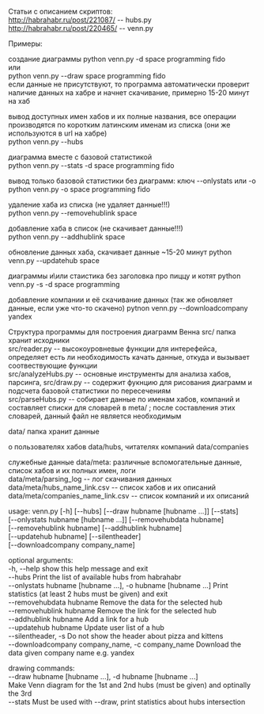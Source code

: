 Статьи с описанием скриптов:  
http://habrahabr.ru/post/221087/ -- hubs.py  
http://habrahabr.ru/post/220465/ -- venn.py


Примеры:

создание диаграммы
python venn.py -d space programming fido  
или  
python venn.py --draw space programming fido  
если данные не присутствуют, то программа автоматически проверит наличие данных на хабре и начнет скачивание, примерно 15-20 минут на хаб 

вывод доступных имен хабов и их полные названия, все операции производятся по коротким латинским именам из списка (они же используются в url на хабре)  
python venn.py --hubs

диаграмма вместе с базовой статистикой  
python venn.py --stats -d space programming fido  

вывод только базовой статистики без диаграмм: ключ --onlystats или -o
python venn.py -o space programming fido 

удаление хаба из списка (не удаляет данные!!!)  
python venn.py --removehublink space  

добавление хаба в список (не скачивает данные!!!)  
python venn.py --addhublink space  

обновление данных хаба, скачивает данные ~15-20 минут
python venn.py --updatehub space  

диаграммы и\или стаистика без заголовка про пиццу и котят
python venn.py -s -d space programming

добавление компании и её скачивание данных (так же обновляет данные, если уже что-то скачено)
pytnon venn.py --downloadcompany yandex

Структура программы для построения диаграмм Венна
src/ папка хранит исходники  
src/reader.py -- высокоуровневые функции для интерефейса, определяет есть ли необходимость качать данные, откуда и вызывает соотвествующие функции  
src/analyzeHubs.py -- основные инструменты для анализа хабов, парсинга, 
src/draw.py --  содержит фукнцию для рисования диаграмм и подсчета базовой статистики по пересечениям  
src/parseHubs.py -- собирает данные по именам хабов, компаний и составляет списки для словарей в meta/ ; после составления этих словарей, данный файл не является необходимым

data/ папка хранит данные 

о пользователях хабов data/hubs, 
читателях компаний data/companies 

служебные данные data/meta: различные вспомогательные данные, список хабов и их полных имен, логи   
data/meta/parsing_log  -- лог скачивания данных  
data/meta/hubs_name_link.csv  -- список хабов и их описаний  
data/meta/companies_name_link.csv -- список компаний и их описаний  

usage: venn.py [-h] [--hubs] [--draw hubname [hubname ...]] [--stats]  
[--onlystats hubname [hubname ...]] [--removehubdata hubname]  
[--removehublink hubname] [--addhublink hubname]  
[--updatehub hubname] [--silentheader]  
[--downloadcompany company_name]  

optional arguments:  
-h, --help            show this help message and exit  
--hubs                Print the list of available hubs from habrahabr  
--onlystats hubname [hubname ...], -o hubname [hubname ...] Print statistics (at least 2 hubs must be given) and exit  
--removehubdata hubname Remove the data for the selected hub  
--removehublink hubname Remove the link for the selected hub  
--addhublink hubname  Add a link for a hub  
--updatehub hubname   Update user list of a hub  
--silentheader, -s    Do not show the header about pizza and kittens  
--downloadcompany company_name, -c company_name Download the data given company name e.g. yandex  

drawing commands:  
--draw hubname [hubname ...], -d hubname [hubname ...]  
Make Venn diagram for the 1st and 2nd hubs (must be given) and optinally the 3rd  
--stats               Must be used with --draw, print statistics about hubs intersection  
